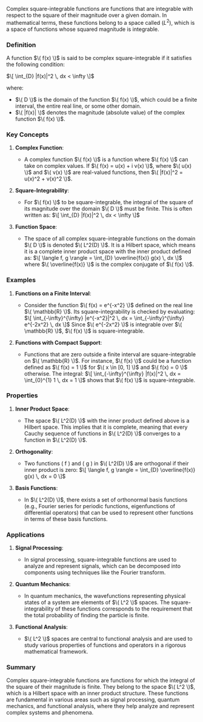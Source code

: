 Complex square-integrable functions are functions that are integrable with respect to the square of their magnitude over a given domain. In mathematical terms, these functions belong to a space called $( L^2 )$, which is a space of functions whose squared magnitude is integrable.

### Definition

A function $\( f(x) \)$ is said to be complex square-integrable if it satisfies the following condition:

$\[
\int_{D} |f(x)|^2 \, dx < \infty
\]$

where:
- $\( D \)$ is the domain of the function $\( f(x) \)$, which could be a finite interval, the entire real line, or some other domain.
- $\( |f(x)| \)$ denotes the magnitude (absolute value) of the complex function $\( f(x) \)$.

### Key Concepts

1. **Complex Function**:
   - A complex function $\( f(x) \)$ is a function where $\( f(x) \)$ can take on complex values. If $\( f(x) = u(x) + i v(x) \)$, where $\( u(x) \)$ and $\( v(x) \)$ are real-valued functions, then $\( |f(x)|^2 = u(x)^2 + v(x)^2 \)$.

2. **Square-Integrability**:
   - For $\( f(x) \)$ to be square-integrable, the integral of the square of its magnitude over the domain $\( D \)$ must be finite. This is often written as:
     $\[
     \int_{D} |f(x)|^2 \, dx < \infty
     \]$

3. **Function Space**:
   - The space of all complex square-integrable functions on the domain $\( D \)$ is denoted $\( L^2(D) \)$. It is a Hilbert space, which means it is a complete inner product space with the inner product defined as:
     $\[
     \langle f, g \rangle = \int_{D} \overline{f(x)} g(x) \, dx
     \]$
     where $\( \overline{f(x)} \)$ is the complex conjugate of $\( f(x) \)$.

### Examples

1. **Functions on a Finite Interval**:
   - Consider the function $\( f(x) = e^{-x^2} \)$ defined on the real line $\( \mathbb{R} \)$. Its square-integrability is checked by evaluating:
     $\[
     \int_{-\infty}^{\infty} |e^{-x^2}|^2 \, dx = \int_{-\infty}^{\infty} e^{-2x^2} \, dx
     \]$
     Since $\( e^{-2x^2} \)$ is integrable over $\( \mathbb{R} \)$, $\( f(x) \)$ is square-integrable.

2. **Functions with Compact Support**:
   - Functions that are zero outside a finite interval are square-integrable on $\( \mathbb{R} \)$. For instance, $\( f(x) \)$ could be a function defined as $\( f(x) = 1 \)$ for $\( x \in [0, 1] \)$ and $\( f(x) = 0 \)$ otherwise. The integral:
     $\[
     \int_{-\infty}^{\infty} |f(x)|^2 \, dx = \int_{0}^{1} 1 \, dx = 1
     \]$
     shows that $\( f(x) \)$ is square-integrable.

### Properties

1. **Inner Product Space**:
   - The space $\( L^2(D) \)$ with the inner product defined above is a Hilbert space. This implies that it is complete, meaning that every Cauchy sequence of functions in $\( L^2(D) \)$ converges to a function in $\( L^2(D) \)$.

2. **Orthogonality**:
   - Two functions \( f \) and \( g \) in $\( L^2(D) \)$ are orthogonal if their inner product is zero:
     $\[
     \langle f, g \rangle = \int_{D} \overline{f(x)} g(x) \, dx = 0
     \]$

3. **Basis Functions**:
   - In $\( L^2(D) \)$, there exists a set of orthonormal basis functions (e.g., Fourier series for periodic functions, eigenfunctions of differential operators) that can be used to represent other functions in terms of these basis functions.

### Applications

1. **Signal Processing**:
   - In signal processing, square-integrable functions are used to analyze and represent signals, which can be decomposed into components using techniques like the Fourier transform.

2. **Quantum Mechanics**:
   - In quantum mechanics, the wavefunctions representing physical states of a system are elements of $\( L^2 \)$ spaces. The square-integrability of these functions corresponds to the requirement that the total probability of finding the particle is finite.

3. **Functional Analysis**:
   - $\( L^2 \)$ spaces are central to functional analysis and are used to study various properties of functions and operators in a rigorous mathematical framework.

### Summary

Complex square-integrable functions are functions for which the integral of the square of their magnitude is finite. They belong to the space $\( L^2 \)$, which is a Hilbert space with an inner product structure. These functions are fundamental in various areas such as signal processing, quantum mechanics, and functional analysis, where they help analyze and represent complex systems and phenomena.
